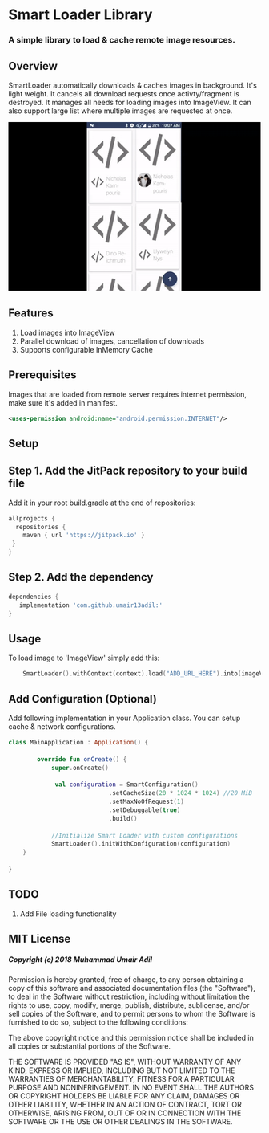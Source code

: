 # Smart Loader Library
### A simple library to load & cache remote image resources.


Overview
--------

SmartLoader automatically downloads & caches images in background. It's light weight. It cancels all download requests once activty/fragment is destroyed. It manages all needs for loading images into ImageView. It can also support large list where multiple images are requested at once.

![Image1](pictures/demo.gif)

Features
--------

1. Load images into ImageView
2. Parallel download of images, cancellation of downloads
3. Supports configurable InMemory Cache


Prerequisites
-------------

Images that are loaded from remote server requires internet permission, make sure it's added in manifest.

```xml
<uses-permission android:name="android.permission.INTERNET"/>
```

Setup
-------------

## Step 1. Add the JitPack repository to your build file

Add it in your root build.gradle at the end of repositories:
```groovy
allprojects {
  repositories {
    maven { url 'https://jitpack.io' }
 }
}
```

## Step 2. Add the dependency

```groovy
dependencies {
   implementation 'com.github.umair13adil:'
}
```

Usage
-----

To load image to 'ImageView' simply add this:

```kotlin
    SmartLoader().withContext(context).load("ADD_URL_HERE").into(imageView)
```

## Add Configuration (Optional)

Add following implementation in your Application class. You can setup cache & network configurations.

```kotlin
class MainApplication : Application() {

        override fun onCreate() {
            super.onCreate()

             val configuration = SmartConfiguration()
                            .setCacheSize(20 * 1024 * 1024) //20 MiB
                            .setMaxNoOfRequest(1)
                            .setDebuggable(true)
                            .build()

            //Initialize Smart Loader with custom configurations
            SmartLoader().initWithConfiguration(configuration)
    }

}
```

TODO
----

1. Add File loading functionality

## MIT License

##### Copyright (c) 2018 Muhammad Umair Adil

Permission is hereby granted, free of charge, to any person obtaining a copy of this software and associated documentation files (the "Software"), to deal in the Software without restriction, including without limitation the rights to use, copy, modify, merge, publish, distribute, sublicense, and/or sell copies of the Software, and to permit persons to whom the Software is furnished to do so, subject to the following conditions:

The above copyright notice and this permission notice shall be included in all copies or substantial portions of the Software.

THE SOFTWARE IS PROVIDED "AS IS", WITHOUT WARRANTY OF ANY KIND, EXPRESS OR IMPLIED, INCLUDING BUT NOT LIMITED TO THE WARRANTIES OF MERCHANTABILITY, FITNESS FOR A PARTICULAR PURPOSE AND NONINFRINGEMENT. IN NO EVENT SHALL THE AUTHORS OR COPYRIGHT HOLDERS BE LIABLE FOR ANY CLAIM, DAMAGES OR OTHER LIABILITY, WHETHER IN AN ACTION OF CONTRACT, TORT OR OTHERWISE, ARISING FROM, OUT OF OR IN CONNECTION WITH THE SOFTWARE OR THE USE OR OTHER DEALINGS IN THE SOFTWARE.
